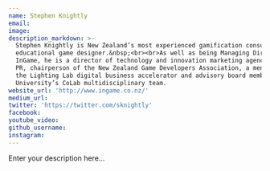 ```yaml
---
name: Stephen Knightly
email:
image:
description_markdown: >-
  Stephen Knightly is New Zealand’s most experienced gamification consultant and
  educational game designer.&nbsp;<br><br>As well as being Managing Director of
  InGame, he is a director of technology and innovation marketing agency Pursuit
  PR, chairperson of the New Zealand Game Developers Association, a mentor at
  the Lighting Lab digital business accelerator and advisory board member of AUT
  University’s CoLab multidisciplinary team.
website_url: 'http://www.ingame.co.nz/'
medium_url:
twitter: 'https://twitter.com/sknightly'
facebook:
youtube_video:
github_username:
instagram:
---
```


Enter your description here...
